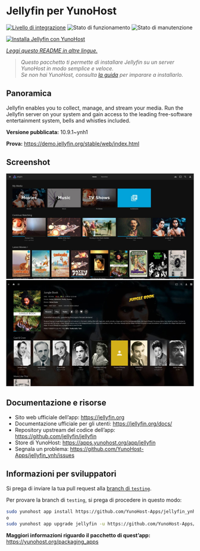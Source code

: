 <!--
N.B.: Questo README è stato automaticamente generato da <https://github.com/YunoHost/apps/tree/master/tools/readme_generator>
NON DEVE essere modificato manualmente.
-->

# Jellyfin per YunoHost

[![Livello di integrazione](https://dash.yunohost.org/integration/jellyfin.svg)](https://dash.yunohost.org/appci/app/jellyfin) ![Stato di funzionamento](https://ci-apps.yunohost.org/ci/badges/jellyfin.status.svg) ![Stato di manutenzione](https://ci-apps.yunohost.org/ci/badges/jellyfin.maintain.svg)

[![Installa Jellyfin con YunoHost](https://install-app.yunohost.org/install-with-yunohost.svg)](https://install-app.yunohost.org/?app=jellyfin)

*[Leggi questo README in altre lingue.](./ALL_README.md)*

> *Questo pacchetto ti permette di installare Jellyfin su un server YunoHost in modo semplice e veloce.*  
> *Se non hai YunoHost, consulta [la guida](https://yunohost.org/install) per imparare a installarlo.*

## Panoramica

Jellyfin enables you to collect, manage, and stream your media. Run the Jellyfin server on your system and gain access to the leading free-software entertainment system, bells and whistles included.


**Versione pubblicata:** 10.9.1~ynh1

**Prova:** <https://demo.jellyfin.org/stable/web/index.html>

## Screenshot

![Screenshot di Jellyfin](./doc/screenshots/jellyfin-1.jpg)
![Screenshot di Jellyfin](./doc/screenshots/jellyfin-2.jpg)

## Documentazione e risorse

- Sito web ufficiale dell’app: <https://jellyfin.org>
- Documentazione ufficiale per gli utenti: <https://jellyfin.org/docs/>
- Repository upstream del codice dell’app: <https://github.com/jellyfin/jellyfin>
- Store di YunoHost: <https://apps.yunohost.org/app/jellyfin>
- Segnala un problema: <https://github.com/YunoHost-Apps/jellyfin_ynh/issues>

## Informazioni per sviluppatori

Si prega di inviare la tua pull request alla [branch di `testing`](https://github.com/YunoHost-Apps/jellyfin_ynh/tree/testing).

Per provare la branch di `testing`, si prega di procedere in questo modo:

```bash
sudo yunohost app install https://github.com/YunoHost-Apps/jellyfin_ynh/tree/testing --debug
o
sudo yunohost app upgrade jellyfin -u https://github.com/YunoHost-Apps/jellyfin_ynh/tree/testing --debug
```

**Maggiori informazioni riguardo il pacchetto di quest’app:** <https://yunohost.org/packaging_apps>
